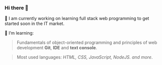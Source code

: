 ### Hi there 👋


🔭 I am currently working on learning full stack web programming to get started soon in the IT market.

🌱 I’m learning:
>Fundamentals of object-oriented programming and principles of web development **Git**, **IDE** and **text console**.

>Most used languages: *HTML, CSS, JavaScript, NodeJS. and more*.

